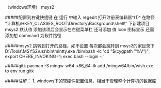 （windows环境）
msys2

#####配置到右键快捷键
	在 运行 中输入 regedit 打开注册表编辑器^(1)^
	在路径
	“计算机\HKEY_CLASSES_ROOT\Directory\Background\shell\”
	下新建项目  msys2 默认值   添加该项后会显示在右键菜单栏
	还可添加 值 Icon 图标显示
	还需添加想 command 为软件路径


#####msys2 跳转到打开的路径，如不设置  每次都会跳转到 msys2的家目录下
	D:\Tools\MSYS2\usr\bin\mintty.exe /bin/bash -lc 'cd "$(cygpath "%V")"; export CHERE_INVOKING=1; exec bash --login -i'



#####gitk
	pacman -S mingw-w64-x86_64-tk
	add /mingw64/bin/wish.exe to env
	run gitk

#####注解：
	1. windows下的软硬件配置信息，相当于管理整个计算机的数据库